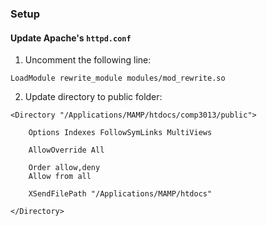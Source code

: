 ### Setup

#### Update Apache's `httpd.conf`


1. Uncomment the following line:
```
LoadModule rewrite_module modules/mod_rewrite.so
```

2. Update directory to public folder:
```
<Directory "/Applications/MAMP/htdocs/comp3013/public">

    Options Indexes FollowSymLinks MultiViews

    AllowOverride All

    Order allow,deny
    Allow from all

    XSendFilePath "/Applications/MAMP/htdocs"

</Directory>
```
